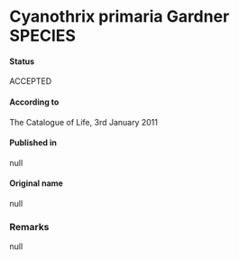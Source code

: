 Cyanothrix primaria Gardner SPECIES
=======

#### Status
ACCEPTED

#### According to
The Catalogue of Life, 3rd January 2011

#### Published in
null

#### Original name
null

### Remarks
null